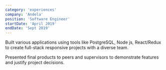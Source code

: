 ```yaml
---
category: 'experiences'
company: 'Andela'
position: 'Software Engineer'
startDate: 'April 2019'
endDate: 'Sept 2019'
---
```


Built various applications using tools like PostgreSQL, Node js, React/Redux to create full-stack responsive projects  with a diverse team.

Presented final products to peers and supervisors to demonstrate features and justify project decisions.


